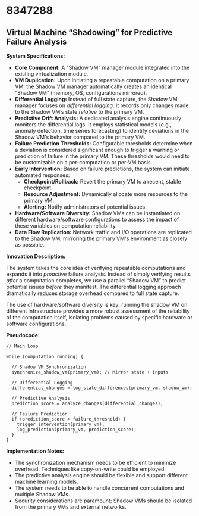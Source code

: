 # 8347288

## Virtual Machine “Shadowing” for Predictive Failure Analysis

**System Specifications:**

*   **Core Component:** A “Shadow VM” manager module integrated into the existing virtualization module.
*   **VM Duplication:** Upon initiating a repeatable computation on a primary VM, the Shadow VM manager automatically creates an identical “Shadow VM” (memory, OS, configurations mirrored).
*   **Differential Logging:** Instead of full state capture, the Shadow VM manager focuses on *differential logging*. It records only changes made to the Shadow VM’s state *relative* to the primary VM.
*   **Predictive Drift Analysis:** A dedicated analysis engine continuously monitors the differential logs. It employs statistical models (e.g., anomaly detection, time series forecasting) to identify deviations in the Shadow VM's behavior compared to the primary VM.
*   **Failure Prediction Thresholds:** Configurable thresholds determine when a deviation is considered significant enough to trigger a warning or prediction of failure in the primary VM. These thresholds would need to be customizable on a per-computation or per-VM basis.
*   **Early Intervention:** Based on failure predictions, the system can initiate automated responses:
    *   **Checkpoint/Rollback:** Revert the primary VM to a recent, stable checkpoint.
    *   **Resource Adjustment:** Dynamically allocate more resources to the primary VM.
    *   **Alerting:** Notify administrators of potential issues.
*   **Hardware/Software Diversity:** Shadow VMs can be instantiated on different hardware/software configurations to assess the impact of these variables on computation reliability.
*   **Data Flow Replication:** Network traffic and I/O operations are replicated to the Shadow VM, mirroring the primary VM's environment as closely as possible.

**Innovation Description:**

The system takes the core idea of verifying repeatable computations and expands it into *proactive* failure analysis. Instead of simply verifying results *after* a computation completes, we use a parallel “Shadow VM” to predict potential issues *before* they manifest. The differential logging approach dramatically reduces storage overhead compared to full state capture. 

The use of hardware/software diversity is key: running the shadow VM on different infrastructure provides a more robust assessment of the reliability of the computation itself, isolating problems caused by specific hardware or software configurations.

**Pseudocode:**

```
// Main Loop

while (computation_running) {

  // Shadow VM Synchronization
  synchronize_shadow_vm(primary_vm); // Mirror state + inputs

  // Differential Logging
  differential_changes = log_state_differences(primary_vm, shadow_vm);

  // Predictive Analysis
  prediction_score = analyze_changes(differential_changes);

  // Failure Prediction
  if (prediction_score > failure_threshold) {
    trigger_intervention(primary_vm);
    log_prediction(primary_vm, prediction_score);
  }
}
```

**Implementation Notes:**

*   The synchronization mechanism needs to be efficient to minimize overhead. Techniques like copy-on-write could be employed.
*   The predictive analysis engine should be flexible and support different machine learning models.
*   The system needs to be able to handle concurrent computations and multiple Shadow VMs.
*   Security considerations are paramount; Shadow VMs should be isolated from the primary VMs and external networks.
